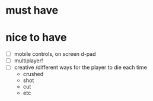 # must have


# nice to have

- [ ] mobile controls, on screen d-pad
- [ ] multiplayer!
- [ ] creative /different ways for the player to die each time
  - crushed
  - shot
  - cut
  - etc

